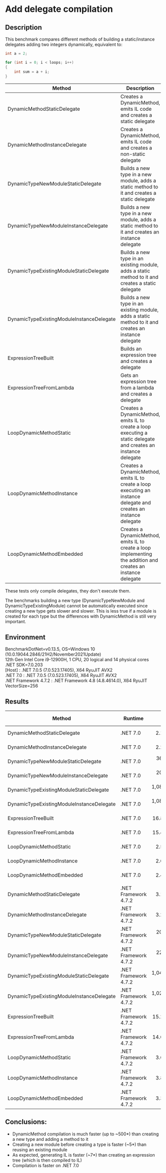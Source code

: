 # Add delegate compilation
## Description
This benchmark compares different methods of building a static/instance delegates adding two integers dynamically, equivalent to:
```csharp
int a = 2;

for (int i = 0; i < loops; i++)
{
	int sum = a + i;
}
```

|                        Method |                                                                                                                    Description |
|------------------------------ |------------------------------------------------------------------------------------------------------------------------------- |
|               DynamicMethodStaticDelegate |                                               Creates a DynamicMethod, emits IL code and creates a static delegate |
|             DynamicMethodInstanceDelegate |                                           Creates a DynamicMethod, emits IL code and creates a non-static delegate |
|        DynamicTypeNewModuleStaticDelegate |                        Builds a new type in a new module, adds a static method to it and creates a static delegate |
|      DynamicTypeNewModuleInstanceDelegate |                     Builds a new type in a new module, adds a static method to it and creates an instance delegate |
|   DynamicTypeExistingModuleStaticDelegate |                  Builds a new type in an existing module, adds a static method to it and creates a static delegate |
| DynamicTypeExistingModuleInstanceDelegate |               Builds a new type in an existing module, adds a static method to it and creates an instance delegate |
|                       ExpressionTreeBuilt |                                                                   Builds an expression tree and creates a delegate |
|                  ExpressionTreeFromLambda |                                                       Gets an expression tree from a lambda and creates a delegate |
|                   LoopDynamicMethodStatic |    Creates a DynamicMethod, emits IL to create a loop executing a static delegate and creates an instance delegate |
|                 LoopDynamicMethodInstance | Creates a DynamicMethod, emits IL to create a loop executing an instance delegate and creates an instance delegate |
|                 LoopDynamicMethodEmbedded |      Creates a DynamicMethod, emits IL to create a loop implementing the addition and creates an instance delegate |

These tests only compile delegates, they don't execute them.

The benchmarks building a new type (DynamicTypeNewModule and DynamicTypeExistingModule) cannot be automatically executed since creating a new type gets slower and slower. 
This is less true if a module is created for each type but the differences with DynamicMethod is still very important.

## Environment
<p>
BenchmarkDotNet=v0.13.5, OS=Windows 10 (10.0.19044.2846/21H2/November2021Update)<br/>
12th Gen Intel Core i9-12900H, 1 CPU, 20 logical and 14 physical cores<br/>
.NET SDK=7.0.203<br/>
  [Host]               : .NET 7.0.5 (7.0.523.17405), X64 RyuJIT AVX2<br/>
  .NET 7.0             : .NET 7.0.5 (7.0.523.17405), X64 RyuJIT AVX2<br/>
  .NET Framework 4.7.2 : .NET Framework 4.8 (4.8.4614.0), X64 RyuJIT VectorSize=256<br/>
</p>

## Results
|                                    Method |              Runtime |         Mean |      StdDev | Ratio |   Gen0 |   Gen1 |   Gen2 | Allocated | Alloc Ratio |
|------------------------------------------ |--------------------- |-------------:|------------:|------:|-------:|-------:|-------:|----------:|------------:|
|               DynamicMethodStaticDelegate |             .NET 7.0 |     2.192 us |   0.1452 us |  1.00 | 0.0954 | 0.0916 |      - |   1.17 KB |        1.00 |
|             DynamicMethodInstanceDelegate |             .NET 7.0 |     2.223 us |   0.1259 us |  1.02 | 0.0992 | 0.0954 | 0.0038 |   1.19 KB |        1.01 |
|        DynamicTypeNewModuleStaticDelegate |             .NET 7.0 |   364.193 us | 107.3461 us |     ? | 0.3662 | 0.1221 |      - |   5.17 KB |           ? |
|      DynamicTypeNewModuleInstanceDelegate |             .NET 7.0 |   202.344 us |  41.4606 us |     ? | 0.3662 | 0.1221 |      - |   5.49 KB |           ? |
|   DynamicTypeExistingModuleStaticDelegate |             .NET 7.0 | 1,081.277 us | 215.7931 us |     ? |      - |      - |      - |   4.29 KB |           ? |
| DynamicTypeExistingModuleInstanceDelegate |             .NET 7.0 | 1,086.329 us | 256.6200 us |     ? |      - |      - |      - |   4.61 KB |           ? |
|                       ExpressionTreeBuilt |             .NET 7.0 |    16.839 us |   0.2495 us |  7.79 | 0.3662 | 0.3357 |      - |   4.67 KB |        3.99 |
|                  ExpressionTreeFromLambda |             .NET 7.0 |    15.494 us |   0.4311 us |  7.14 | 0.3815 | 0.3662 |      - |   4.73 KB |        4.04 |
|                   LoopDynamicMethodStatic |             .NET 7.0 |     2.533 us |   0.1236 us |  1.17 | 0.1297 | 0.1259 | 0.0038 |   1.58 KB |        1.35 |
|                 LoopDynamicMethodInstance |             .NET 7.0 |     2.662 us |   0.1430 us |  1.23 | 0.1297 | 0.1259 | 0.0038 |   1.58 KB |        1.35 |
|                 LoopDynamicMethodEmbedded |             .NET 7.0 |     2.497 us |   0.1446 us |  1.15 | 0.1221 | 0.1183 | 0.0114 |   1.48 KB |        1.26 |
|                                           |                      |              |             |       |        |        |        |           |             |
|               DynamicMethodStaticDelegate | .NET Framework 4.7.2 |     3.168 us |   0.0908 us |  1.00 | 0.1984 | 0.0992 | 0.0229 |   1.24 KB |        1.00 |
|             DynamicMethodInstanceDelegate | .NET Framework 4.7.2 |     3.273 us |   0.0562 us |  1.03 | 0.2022 | 0.0992 | 0.0229 |   1.25 KB |        1.01 |
|        DynamicTypeNewModuleStaticDelegate | .NET Framework 4.7.2 |   205.954 us |  38.4390 us |     ? | 0.9766 | 0.2441 |      - |   6.31 KB |           ? |
|      DynamicTypeNewModuleInstanceDelegate | .NET Framework 4.7.2 |   226.222 us |  42.4134 us |     ? | 0.9766 | 0.2441 |      - |   6.54 KB |           ? |
|   DynamicTypeExistingModuleStaticDelegate | .NET Framework 4.7.2 | 1,049.783 us | 257.2515 us |     ? | 0.4883 |      - |      - |   4.83 KB |           ? |
| DynamicTypeExistingModuleInstanceDelegate | .NET Framework 4.7.2 | 1,020.321 us | 237.4216 us |     ? | 0.4883 |      - |      - |   5.07 KB |           ? |
|                       ExpressionTreeBuilt | .NET Framework 4.7.2 |    15.208 us |   0.0825 us |  4.81 | 0.8240 | 0.3967 | 0.0305 |   5.19 KB |        4.19 |
|                  ExpressionTreeFromLambda | .NET Framework 4.7.2 |    14.062 us |   0.0985 us |  4.44 | 0.7935 | 0.3967 | 0.0305 |   4.92 KB |        3.98 |
|                   LoopDynamicMethodStatic | .NET Framework 4.7.2 |     3.690 us |   0.0986 us |  1.17 | 0.2785 | 0.1411 | 0.0305 |   1.73 KB |        1.40 |
|                 LoopDynamicMethodInstance | .NET Framework 4.7.2 |     3.855 us |   0.0642 us |  1.22 | 0.2785 | 0.1411 | 0.0305 |   1.73 KB |        1.40 |
|                 LoopDynamicMethodEmbedded | .NET Framework 4.7.2 |     3.367 us |   0.0848 us |  1.06 | 0.2594 | 0.1297 | 0.0305 |   1.61 KB |        1.30 |

## Conclusions:
- DynamicMethod compilation is much faster (up to ~500*) than creating a new type and adding a method to it
- Creating a new module before creating a type is faster (~5*) than reusing an existing module
- As expected, generating IL is faster (~7*) than creating an expression tree (which is then compiled to IL)
- Compilation is faster on .NET 7.0

